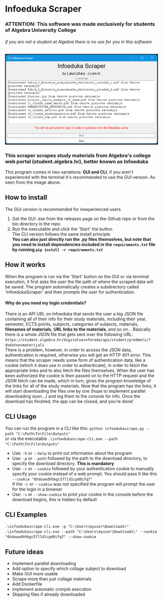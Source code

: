 # Infoeduka Scraper
### ATTENTION: This software was made exclusively for students of Algebra University College
###### if you are not a student at Algebra there is no use for you in this software

![GUI](docs/GUI.png)


### **This scraper scrapes study materials from Algebra's college web portal (student.algebra.hr), better known as Infoeduka** <br>
This program comes in two variations: **GUI and CLI**, if you aren't experienced with the terminal it's recommended to use the GUI version.
As seen from the image above.

## How to install
The GUI version is recommended for inexperienced users
1. Get the GUI .exe from the releases page on the Github repo or from the bin directory in the repo
2. Run the executable and click the 'Start' the button <br>
The CLI version follows the same install principle <br>
**You can also just directly run the .py files themselves, but note that you need to install dependencies included in the `requirements.txt` file by running `pip install -r requirements.txt`**

## How it works
When the program is run via the 'Start' button on the GUI or via terminal execution, it first asks the user the file path of where the scraped data will be saved. The program automatically creates a subdirectory called 'InfoedukaScraper' and then prompts the user for authentication.
#### Why do you need my login credentials?
There is an API URL on Infoeduka that sends the user a big JSON file containing all of their info for their study materials, including their year, semester, ECTS points, subjects, categories of subjects, materials, **filenames of materials**, **URL links to the materials**, and so on... Basically there is a whole JSON file that gets sent over the following URL: `https://student.algebra.hr/digitalnareferada/api/student/predmeti/?dodatno=materijali` <br>
There is a problem, however, in order to access the JSON data, authentication is required, otherwise you will get an HTTP 401 error. This means that the scraper needs some form of authentication data, like a cookie (which it does use in order to authenticate), in order to fetch the appropriate links and to also fetch the files themselves. When the user has been authorized the cookie is then passed on to the HTTP request and the JSON fetch can be made, which in turn, gives the program knowledge of the links for all of the study materials. Now that the program has the links, it will start downloading the files one by one (hope to implement parallel downloading soon...) and log them to the console for info. Once the download has finished, the app can be closed, and you're done!

## CLI Usage
You can run the program in a CLI like this: `python infoedukascrape.py --path "C:\Path\To\File\Outputs"` <br> or via the executable `.\infoedukascrape-cli.exe --path "C:\Path\To\File\Outputs"` <br>
- Use: `-h` or `--help` to print out information about the program <br>
- Use: `-p` or `--path` followed by the path to the download directory, to specify the download directory. **This is mandatory** <br>
- Use: `-c` or `--cookie` followed by your authentication cookie to manually specify your cookie instead of a web prompt. You should pass it like this `--cookie "6hdoaedhhbgc57lld1cpd0ifq7"`   <br>
If the `-c` or `--cookie` was not specified the program will prompt the user for the login in a browser <br>
- Use: `-s` or `--show-cookie` to print your cookie in the console before the download begins, this is hidden by default <br>

## CLI Examples
`.\infoedukascrape-cli.exe -p "C:\Users\myuser\Downloads\"` <br>
`.\infoedukascrape-cli.exe --path "C:\Users\myuser\Downloads\" --cookie "6hdoaedhhbgc57lld1cpd0ifq7" --show-cookie`

## Future ideas
- Implement parallel downloading
- Add option to specify which collage subject to download
- Make GUI more usable
- Scrape more than just collage materials
- Add Dockerfile
- Implement automatic cronjob execution
- Skipping files if already downloaded